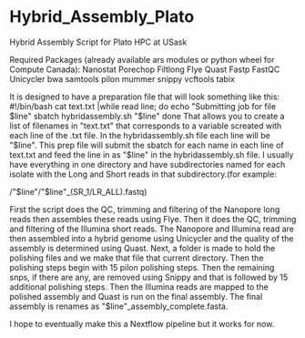 # Hybrid_Assembly_Plato
Hybrid Assembly Script for Plato HPC at USask

Required Packages (already available ars modules or python wheel for Compute Canada):
Nanostat
Porechop
Filtlong
Flye
Quast
Fastp
FastQC
Unicycler
bwa
samtools
pilon 
mummer
snippy
vcftools
tabix

It is designed to have a preparation file that will look something like this:  
#!/bin/bash
cat text.txt |while read line; do
echo "Submitting job for file $line"
	sbatch hybridassembly.sh "$line"
done
That allows you to create a list of filenames in "text.txt" that corresponds to a variable screated with each line of the .txt file. In the hybridassembly.sh file each line will be "$line". This prep file will submit the sbatch for each name in each line of text.txt and feed the line in as "$line" in the hybridassembly.sh file. I usually have everything in one directory and have subdirectories named for each isolate with the Long and Short reads in that subdirectory.(for example: <main folder with scripts>/"$line"/"$line"_(SR_1/LR_ALL).fastq)

First the script does the QC, trimming and filtering of the Nanopore long reads then assembles these reads using Flye. Then it does the QC, trimming and filtering of the Illumina short reads. The Nanopore and Illumina read are then assembled into a hybrid genome using Unicycler and the quality of the assembly is determined using Quast. Next, a folder is made to hold the polishing files and we make that file that current directory. Then the polishing steps begin with 15 pilon polishing steps. Then the remaining snps, if there are any, are removed using Snippy and that is followed by 15 additional polishing steps. Then the Illumina reads are mapped to the polished assembly and Quast is run on the final assembly. The final assembly is renames as "$line"_assembly_complete.fasta.
  
  I hope to eventually make this a Nextflow pipeline but it works for now.
